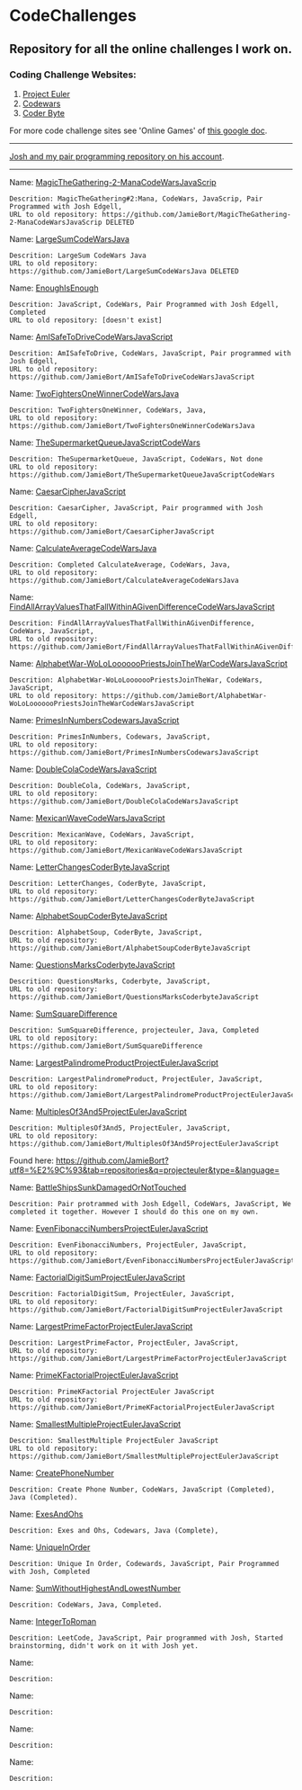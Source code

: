 # CodeChallenges
## Repository for all the online challenges I work on.

### Coding Challenge Websites:
1. [Project Euler](https://projecteuler.net/)
2. [Codewars](https://www.codewars.com/)
3. [Coder Byte](https://coderbyte.com/)

For more code challenge sites see 'Online Games' of [this google doc](https://docs.google.com/document/d/1K-FDmLzGuYkasZpv9A1gTEV396rtWAi1bnCDh2uE7Q0/edit).

---
[Josh and my pair programming repository on his account](
https://github.com/JoshEdgell/pairprogramming).

---

Name: [MagicTheGathering-2-ManaCodeWarsJavaScrip](https://github.com/JamieBort/CodeChallenges/tree/master/MagicTheGathering-2-ManaCodeWarsJavaScrip)
```
Descrition: MagicTheGathering#2:Mana, CodeWars, JavaScrip, Pair Programmed with Josh Edgell, 
URL to old repository: https://github.com/JamieBort/MagicTheGathering-2-ManaCodeWarsJavaScrip DELETED
```

Name: [LargeSumCodeWarsJava](https://github.com/JamieBort/CodeChallenges/tree/master/LargeSumCodeWarsJava)
```
Descrition: LargeSum CodeWars Java
URL to old repository: https://github.com/JamieBort/LargeSumCodeWarsJava DELETED
```

Name: [EnoughIsEnough](https://github.com/JamieBort/CodeChallenges/tree/master/EnoughIsEnough)
```
Descrition: JavaScript, CodeWars, Pair Programmed with Josh Edgell, Completed
URL to old repository: [doesn't exist]
```

Name: [AmISafeToDriveCodeWarsJavaScript](https://github.com/JamieBort/CodeChallenges/tree/master/AmISafeToDriveCodeWarsJavaScript)
```
Descrition: AmISafeToDrive, CodeWars, JavaScript, Pair programmed with Josh Edgell, 
URL to old repository: https://github.com/JamieBort/AmISafeToDriveCodeWarsJavaScript
```

Name: [TwoFightersOneWinnerCodeWarsJava](https://github.com/JamieBort/CodeChallenges/tree/master/TwoFightersOneWinnerCodeWarsJava)
```
Descrition: TwoFightersOneWinner, CodeWars, Java,
URL to old repository: https://github.com/JamieBort/TwoFightersOneWinnerCodeWarsJava
```

Name: [TheSupermarketQueueJavaScriptCodeWars](https://github.com/JamieBort/CodeChallenges/tree/master/TheSupermarketQueueJavaScriptCodeWars)
```
Descrition: TheSupermarketQueue, JavaScript, CodeWars, Not done
URL to old repository: https://github.com/JamieBort/TheSupermarketQueueJavaScriptCodeWars
```

Name: [CaesarCipherJavaScript](https://github.com/JamieBort/CodeChallenges/tree/master/CaesarCipherJavaScript)
```
Descrition: CaesarCipher, JavaScript, Pair programmed with Josh Edgell, 
URL to old repository: https://github.com/JamieBort/CaesarCipherJavaScript
```

Name: [CalculateAverageCodeWarsJava](https://github.com/JamieBort/CodeChallenges/tree/master/CalculateAverageCodeWarsJava)
```
Descrition: Completed CalculateAverage, CodeWars, Java, 
URL to old repository: https://github.com/JamieBort/CalculateAverageCodeWarsJava
```

Name: [FindAllArrayValuesThatFallWithinAGivenDifferenceCodeWarsJavaScript](https://github.com/JamieBort/CodeChallenges/tree/master/FindAllArrayValuesThatFallWithinAGivenDifferenceCodeWarsJavaScript)
```
Descrition: FindAllArrayValuesThatFallWithinAGivenDifference, CodeWars, JavaScript, 
URL to old repository: https://github.com/JamieBort/FindAllArrayValuesThatFallWithinAGivenDifferenceCodeWarsJavaScript
```

Name: [AlphabetWar-WoLoLooooooPriestsJoinTheWarCodeWarsJavaScript](https://github.com/JamieBort/CodeChallenges/tree/master/AlphabetWar-WoLoLooooooPriestsJoinTheWarCodeWarsJavaScript)
```
Descrition: AlphabetWar-WoLoLooooooPriestsJoinTheWar, CodeWars, JavaScript,
URL to old repository: https://github.com/JamieBort/AlphabetWar-WoLoLooooooPriestsJoinTheWarCodeWarsJavaScript
```

Name: [PrimesInNumbersCodewarsJavaScript](https://github.com/JamieBort/CodeChallenges/tree/master/PrimesInNumbersCodewarsJavaScript)
```
Descrition: PrimesInNumbers, Codewars, JavaScript,
URL to old repository: https://github.com/JamieBort/PrimesInNumbersCodewarsJavaScript
```

Name: [DoubleColaCodeWarsJavaScript](https://github.com/JamieBort/CodeChallenges/tree/master/DoubleColaCodeWarsJavaScript)
```
Descrition: DoubleCola, CodeWars, JavaScript,
URL to old repository: https://github.com/JamieBort/DoubleColaCodeWarsJavaScript
```

Name: [MexicanWaveCodeWarsJavaScript](https://github.com/JamieBort/CodeChallenges/tree/master/MexicanWaveCodeWarsJavaScript)
```
Descrition: MexicanWave, CodeWars, JavaScript,
URL to old repository: https://github.com/JamieBort/MexicanWaveCodeWarsJavaScript
```

Name: [LetterChangesCoderByteJavaScript](https://github.com/JamieBort/CodeChallenges/tree/master/LetterChangesCoderByteJavaScript)
```
Descrition: LetterChanges, CoderByte, JavaScript,
URL to old repository: https://github.com/JamieBort/LetterChangesCoderByteJavaScript
```

Name: [AlphabetSoupCoderByteJavaScript](https://github.com/JamieBort/CodeChallenges/tree/master/AlphabetSoupCoderByteJavaScript)
```
Descrition: AlphabetSoup, CoderByte, JavaScript,
URL to old repository: https://github.com/JamieBort/AlphabetSoupCoderByteJavaScript
```

Name: [QuestionsMarksCoderbyteJavaScript](https://github.com/JamieBort/CodeChallenges/tree/master/QuestionsMarksCoderbyteJavaScript)
```
Descrition: QuestionsMarks, Coderbyte, JavaScript,
URL to old repository: https://github.com/JamieBort/QuestionsMarksCoderbyteJavaScript
```

Name: [SumSquareDifference](https://github.com/JamieBort/CodeChallenges/tree/master/SumSquareDifference)
```
Descrition: SumSquareDifference, projecteuler, Java, Completed
URL to old repository: https://github.com/JamieBort/SumSquareDifference
```

Name: [LargestPalindromeProductProjectEulerJavaScript](https://github.com/JamieBort/CodeChallenges/tree/master/LargestPalindromeProductProjectEulerJavaScript)
```
Descrition: LargestPalindromeProduct, ProjectEuler, JavaScript,
URL to old repository: https://github.com/JamieBort/LargestPalindromeProductProjectEulerJavaScript
```

Name: [MultiplesOf3And5ProjectEulerJavaScript](https://github.com/JamieBort/CodeChallenges/tree/master/MultiplesOf3And5ProjectEulerJavaScript)
```
Descrition: MultiplesOf3And5, ProjectEuler, JavaScript,
URL to old repository: https://github.com/JamieBort/MultiplesOf3And5ProjectEulerJavaScript
```

Found here: https://github.com/JamieBort?utf8=%E2%9C%93&tab=repositories&q=projecteuler&type=&language=

Name: [BattleShipsSunkDamagedOrNotTouched](https://github.com/JamieBort/CodeChallenges/tree/master/BattleShipsSunkDamagedOrNotTouched)
```
Descrition: Pair protrammed with Josh Edgell, CodeWars, JavaScript, We completed it together. However I should do this one on my own.
```

Name: [EvenFibonacciNumbersProjectEulerJavaScript](https://github.com/JamieBort/CodeChallenges/tree/master/EvenFibonacciNumbersProjectEulerJavaScript)
```
Descrition: EvenFibonacciNumbers, ProjectEuler, JavaScript,
URL to old repository: https://github.com/JamieBort/EvenFibonacciNumbersProjectEulerJavaScript
```

Name: [FactorialDigitSumProjectEulerJavaScript](https://github.com/JamieBort/CodeChallenges/tree/master/FactorialDigitSumProjectEulerJavaScript)
```
Descrition: FactorialDigitSum, ProjectEuler, JavaScript,
URL to old repository: https://github.com/JamieBort/FactorialDigitSumProjectEulerJavaScript
```

Name: [LargestPrimeFactorProjectEulerJavaScript](https://github.com/JamieBort/CodeChallenges/tree/master/LargestPrimeFactorProjectEulerJavaScript)
```
Descrition: LargestPrimeFactor, ProjectEuler, JavaScript,
URL to old repository: https://github.com/JamieBort/LargestPrimeFactorProjectEulerJavaScript
```

Name: [PrimeKFactorialProjectEulerJavaScript](https://github.com/JamieBort/CodeChallenges/tree/master/PrimeKFactorialProjectEulerJavaScript)
```
Descrition: PrimeKFactorial ProjectEuler JavaScript
URL to old repository: https://github.com/JamieBort/PrimeKFactorialProjectEulerJavaScript
```

Name: [SmallestMultipleProjectEulerJavaScript](https://github.com/JamieBort/CodeChallenges/tree/master/SmallestMultipleProjectEulerJavaScript)
```
Descrition: SmallestMultiple ProjectEuler JavaScript
URL to old repository: https://github.com/JamieBort/SmallestMultipleProjectEulerJavaScript
```

Name: [CreatePhoneNumber](https://github.com/JamieBort/CodeChallenges/tree/master/CreatePhoneNumber/JavaScriptVersion)
```
Descrition: Create Phone Number, CodeWars, JavaScript (Completed), Java (Completed).
```

Name: [ExesAndOhs](https://github.com/JamieBort/CodeChallenges/tree/master/ExesAndOhs)
```
Descrition: Exes and Ohs, Codewars, Java (Complete),  
```

Name: [UniqueInOrder](https://github.com/JamieBort/CodeChallenges/tree/master/UniqueInOrder)
```
Descrition: Unique In Order, Codewards, JavaScript, Pair Programmed with Josh, Completed
```

Name: [SumWithoutHighestAndLowestNumber](https://github.com/JamieBort/CodeChallenges/tree/master/SumWithoutHighestAndLowestNumber)
```
Descrition: CodeWars, Java, Completed.
```

Name: [IntegerToRoman](https://github.com/JamieBort/CodeChallenges/tree/master/IntegerToRoman)
```
Descrition: LeetCode, JavaScript, Pair programmed with Josh, Started brainstorming, didn't work on it with Josh yet.
```

Name: []()
```
Descrition: 
```

Name: []()
```
Descrition: 
```

Name: []()
```
Descrition: 
```

Name: []()
```
Descrition: 
```
